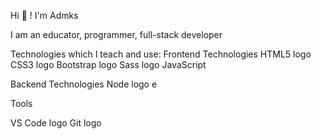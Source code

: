 Hi 👋 !
I'm Admks

I am an educator, programmer, full-stack developer


Technologies which I teach and use:
Frontend Technologies
HTML5 logo CSS3 logo Bootstrap logo Sass logo JavaScript

Backend Technologies
Node logo e

Tools

VS Code logo Git logo 
